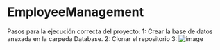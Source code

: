 # EmployeeManagement

Pasos para la ejecución correcta del proyecto: 
1: Crear la base de datos anexada en la carpeda Database.
2: Clonar el repositorio 
3: ![image](https://github.com/user-attachments/assets/fb1c4ec6-3bfe-4365-a743-e7aa275c67b7)
